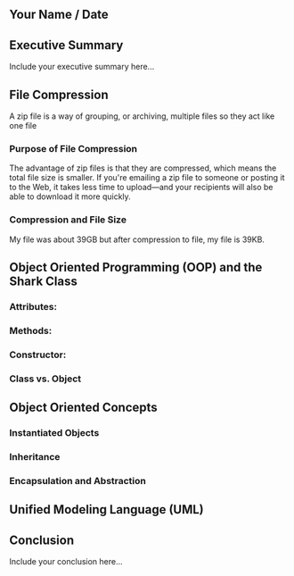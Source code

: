 ## Your Name / Date

## Executive Summary 
Include your executive summary here...

## File Compression
 A zip file is a way of grouping, or archiving, multiple files so they act like one file

### Purpose of File Compression
The advantage of zip files is that they are compressed, which means the total file size is smaller. If you're emailing a zip file to someone or posting it to the Web, it takes less time to upload—and your recipients will also be able to download it more quickly.

### Compression and File Size
My file was about 39GB but after compression to file, my file is 39KB.

## Object Oriented Programming (OOP) and the Shark Class
### Attributes:
### Methods:
### Constructor:
### Class vs. Object

## Object Oriented Concepts
### Instantiated Objects
### Inheritance
### Encapsulation and Abstraction

## Unified Modeling Language (UML)

## Conclusion
Include your conclusion here...

